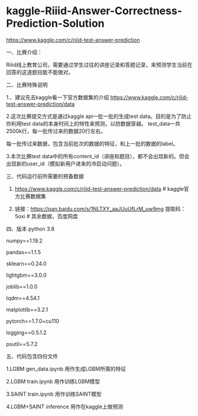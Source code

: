 # kaggle-Riiid-Answer-Correctness-Prediction-Solution
https://www.kaggle.com/c/riiid-test-answer-prediction



一、比赛介绍：

Riiid线上教育公司，需要通过学生过往的讲座记录和答题记录，来预测学生当前在回答的这道题目能不能做对。



二、比赛特殊说明

1.、建议先去kaggle看一下官方数据集的介绍 https://www.kaggle.com/c/riiid-test-answer-prediction/data

2.这次比赛提交方式是通过kaggle api一批一批的生成test data。目的是为了防止你利用test data的本身时间上的特性来预测，以防数据穿越。
test_data一共2500k行，每一批传过来的数据20行左右。

每一批传过来数据，包含当前批次的数据的特征，和上一批的数据的label。

3.本次比赛test data中的所有content_id（讲座和题目），都不会出现新的。但会出现新的user_id（模拟新用户进来的冷启动问题）。



三、代码运行前所需要的预备数据

1. https://www.kaggle.com/c/riiid-test-answer-prediction/data # kaggle官方比赛数据集

2. 链接：https://pan.baidu.com/s/1NLTXY_aaJUuUfLrM_uw9mg 提取码：5oxi # 其余数据，百度网盘



四、版本
python 3.8

numpy==1.19.2

pandas==1.1.5

sklearn==0.24.0

lightgbm==3.0.0

joblib==1.0.0

tqdm==4.54.1

matplotlib==3.2.1

pytorch==1.7.0+cu110

logging==0.5.1.2

psutil==5.7.2




五、代码包含四份文件

1.LGBM gen_data.ipynb 用作生成LGBM所需的特征

2.LGBM train.ipynb 用作训练LGBM模型

3.SAINT train.ipynb 用作训练SAINT模型

4.LGBM+SAINT inference 用作在kaggle上做预测
